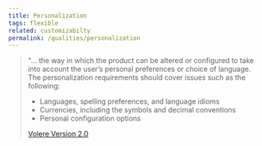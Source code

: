 ```yaml
---
title: Personalization
tags: flexible
related: customizabilty
permalink: /qualities/personalization
---
```


>"... the way in which the product can be altered or configured to take into account the user’s personal preferences or choice of language. 
>The personalization requirements should cover issues such as the following:
>
>* Languages, spelling preferences, and language idioms 
>* Currencies, including the symbols and decimal conventions
>* Personal configuration options 
>
>[Volere Version 2.0](/references/#volere)

